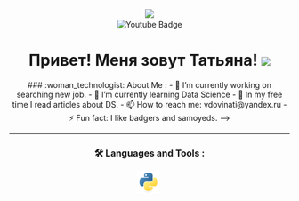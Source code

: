 <div id="header" align="center">
  <img src="https://media.giphy.com/media/M9gbBd9nbDrOTu1Mqx/giphy.gif" width="100"/>
<div id="badges">
  <img src="https://img.shields.io/badge/YouTube-red?style=for-the-badge&logo=youtube&logoColor=white" alt="Youtube Badge"/>
</div>
  <h1>
  Привет! Меня зовут Татьяна!
  <img src="https://media.giphy.com/media/hvRJCLFzcasrR4ia7z/giphy.gif" width="30px"/>
</h1>
  ### :woman_technologist: About Me :
- 🔭 I’m currently working on searching new job.
- 🌱 I’m currently learning Data Science
- 👯 In my free time I read articles about DS.
- 📫 How to reach me: vdovinati@yandex.ru
- ⚡ Fun fact: I like badgers and samoyeds.
-->

---

### :hammer_and_wrench: Languages and Tools :
  <div>
  <img src="https://github.com/devicons/devicon/blob/master/icons/python/python-original.svg" "title="Python" alt="Python" width="40" height="40"/>&nbsp;
                                  
</div>

